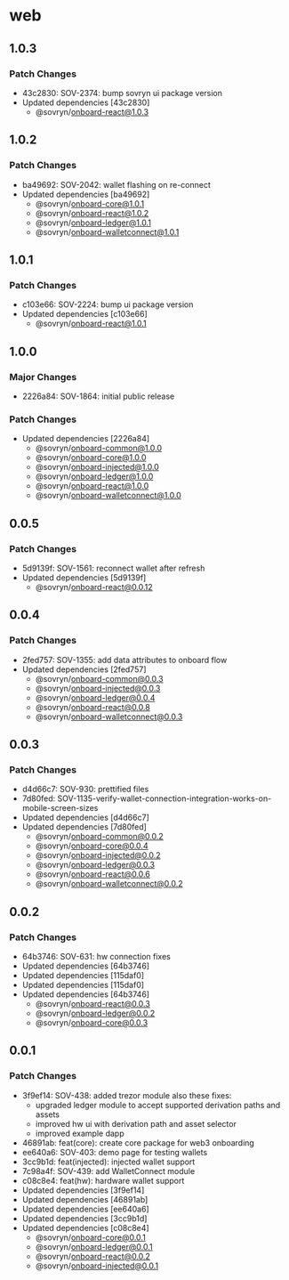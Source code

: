# web

## 1.0.3

### Patch Changes

- 43c2830: SOV-2374: bump sovryn ui package version
- Updated dependencies [43c2830]
  - @sovryn/onboard-react@1.0.3

## 1.0.2

### Patch Changes

- ba49692: SOV-2042: wallet flashing on re-connect
- Updated dependencies [ba49692]
  - @sovryn/onboard-core@1.0.1
  - @sovryn/onboard-react@1.0.2
  - @sovryn/onboard-ledger@1.0.1
  - @sovryn/onboard-walletconnect@1.0.1

## 1.0.1

### Patch Changes

- c103e66: SOV-2224: bump ui package version
- Updated dependencies [c103e66]
  - @sovryn/onboard-react@1.0.1

## 1.0.0

### Major Changes

- 2226a84: SOV-1864: initial public release

### Patch Changes

- Updated dependencies [2226a84]
  - @sovryn/onboard-common@1.0.0
  - @sovryn/onboard-core@1.0.0
  - @sovryn/onboard-injected@1.0.0
  - @sovryn/onboard-ledger@1.0.0
  - @sovryn/onboard-react@1.0.0
  - @sovryn/onboard-walletconnect@1.0.0

## 0.0.5

### Patch Changes

- 5d9139f: SOV-1561: reconnect wallet after refresh
- Updated dependencies [5d9139f]
  - @sovryn/onboard-react@0.0.12

## 0.0.4

### Patch Changes

- 2fed757: SOV-1355: add data attributes to onboard flow
- Updated dependencies [2fed757]
  - @sovryn/onboard-common@0.0.3
  - @sovryn/onboard-injected@0.0.3
  - @sovryn/onboard-ledger@0.0.4
  - @sovryn/onboard-react@0.0.8
  - @sovryn/onboard-walletconnect@0.0.3

## 0.0.3

### Patch Changes

- d4d66c7: SOV-930: prettified files
- 7d80fed: SOV-1135-verify-wallet-connection-integration-works-on-mobile-screen-sizes
- Updated dependencies [d4d66c7]
- Updated dependencies [7d80fed]
  - @sovryn/onboard-common@0.0.2
  - @sovryn/onboard-core@0.0.4
  - @sovryn/onboard-injected@0.0.2
  - @sovryn/onboard-ledger@0.0.3
  - @sovryn/onboard-react@0.0.6
  - @sovryn/onboard-walletconnect@0.0.2

## 0.0.2

### Patch Changes

- 64b3746: SOV-631: hw connection fixes
- Updated dependencies [64b3746]
- Updated dependencies [115daf0]
- Updated dependencies [115daf0]
- Updated dependencies [64b3746]
  - @sovryn/onboard-react@0.0.3
  - @sovryn/onboard-ledger@0.0.2
  - @sovryn/onboard-core@0.0.3

## 0.0.1

### Patch Changes

- 3f9ef14: SOV-438: added trezor module
  also these fixes:
  - upgraded ledger module to accept supported derivation paths and assets
  - improved hw ui with derivation path and asset selector
  - improved example dapp
- 46891ab: feat(core): create core package for web3 onboarding
- ee640a6: SOV-403: demo page for testing wallets
- 3cc9b1d: feat(injected): injected wallet support
- 7c98a4f: SOV-439: add WalletConnect module
- c08c8e4: feat(hw): hardware wallet support
- Updated dependencies [3f9ef14]
- Updated dependencies [46891ab]
- Updated dependencies [ee640a6]
- Updated dependencies [3cc9b1d]
- Updated dependencies [c08c8e4]
  - @sovryn/onboard-core@0.0.1
  - @sovryn/onboard-ledger@0.0.1
  - @sovryn/onboard-react@0.0.2
  - @sovryn/onboard-injected@0.0.1
